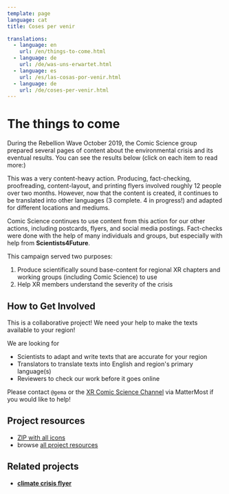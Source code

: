 ```yaml
---
template: page
language: cat
title: Coses per venir

translations:
  - language: en
    url: /en/things-to-come.html
  - language: de
    url: /de/was-uns-erwartet.html
  - language: es
    url: /es/las-cosas-por-venir.html
  - language: de
    url: /de/coses-per-venir.html
---
```


# The things to come

During the Rebellion Wave October 2019, the Comic Science group prepared several pages of content about the environmental crisis and its eventual results. You can see the results below (click on each item to read more:)

<!-- @template "things-to-come-nav" -->

This was a very content-heavy action. Producing, fact-checking, proofreading, content-layout, and printing flyers involved roughly 12 people over two months. However, now that the content is created, it continues to be translated into other languages (3 complete. 4 in progress!) and adapted for different locations and mediums.

Comic Science continues to use content from this action for our other actions, including postcards, flyers, and social media postings. Fact-checks were done with the help of many individuals and groups, but especially with help from **Scientists4Future**.

This campaign served two purposes:

1. Produce scientifically sound base-content for regional XR chapters and working groups (including Comic Science) to use
2. Help XR members understand the severity of the crisis

## How to Get Involved

This is a collaborative project! We need your help to make the texts available to your region!

We are looking for

* Scientists to adapt and write texts that are accurate for your region
* Translators to translate texts into English and region's primary language(s)
* Reviewers to check our work before it goes online

Please contact `@gema` or the [XR Comic Science Channel](https://organise.earth/xrdeutschland/channels/comic_science) via MatterMost if you would like to help!

## Project resources

* [ZIP with all icons](https://resources.xrscience.earth/projects/things-to-come/svg/all-icons.zip)
* browse [all project resources](https://resources.xrscience.earth/projects/things-to-come/)

## Related projects

* **[climate crisis flyer](/en/climate-crisis-flyer)**
